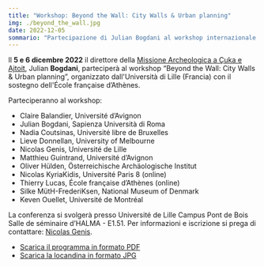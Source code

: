 ```yaml
---
title: "Workshop: Beyond the Wall: City Walls & Urban planning"
img: ./beyond_the_wall.jpg
date: 2022-12-05
sommario: "Partecipazione di Julian Bogdani al workshop internazionale “Beyond the Wall: City Walls & Urban planning”"
---
```



Il **5 e 6 dicembre 2022** il direttore della [Missione Archeologica a Çuka e Ajtoit](../../ricerca/missione-archeologica-sapienza-a-cuka-e-ajtoit-albania/), Julian **Bogdani**, parteciperà al workshop “Beyond the Wall: City Walls & Urban planning”, organizzato dall'Università di Lille (Francia) con il sostegno dell'École française d’Athènes.

Parteciperanno al workshop:
- Claire Balandier, Université d’Avignon
- Julian Bogdani, Sapienza Università di Roma 
- Nadia Coutsinas, Université libre de Bruxelles 
- Lieve Donnellan, University of Melbourne 
- Nicolas Genis, Université de Lille
- Matthieu Guintrand, Université d’Avignon 
- Oliver Hülden, Österreichische Archäologische Institut 
- Nicolas KyriaKidis, Université Paris 8 (online) 
- Thierry Lucas, École française d’Athènes (online) 
- Silke MütH-FrederiKsen, National Museum of Denmark 
- Keven Ouellet, Université de Montréal

La conferenza si svolgerà presso Université de Lille Campus Pont de Bois Salle de séminaire d’HALMA - E1.51. Per informazioni e iscrizione si prega di contattare: [Nicolas Genis](mailto:nicolas.genis@univ-lille.fr).



- [Scarica il programma in formato PDF](./Affiche_BtW-Lille_2022.pdf)
- [Scarica la locandina in formato JPG](./beyond_the_wall.jpg)
